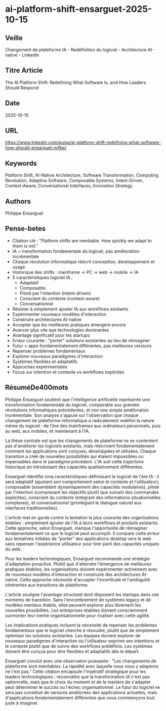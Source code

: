 # ai-platform-shift-ensarguet-2025-10-15
## Veille
Changement de plateforme IA - Redéfinition du logiciel - Architecture AI-native - LinkedIn
## Titre Article
The AI Platform Shift: Redefining What Software Is, and How Leaders Should Respond
## Date
2025-10-15
## URL
https://www.linkedin.com/pulse/ai-platform-shift-redefining-what-software-how-should-ensarguet-nrfbe/
## Keywords
Platform Shift, AI-Native Architecture, Software Transformation, Computing Revolution, Adaptive Software, Composable Systems, Intent-Driven, Context-Aware, Conversational Interfaces, Innovation Strategy
## Authors
Philippe Ensarguet
## Pense-betes
- Citation clé : "Platform shifts are inevitable. How quickly we adapt to them is not."
- IA = transformation fondamentale du logiciel, pas amélioration incrémentale
- Chaque révolution informatique réécrit conception, développement et usage
- Historique des shifts : mainframe → PC → web → mobile → IA
- 5 caractéristiques logiciel IA :
  * Adaptatif
  * Composable
  * Piloté par l'intention (intent-driven)
  * Conscient du contexte (context-aware)
  * Conversationnel
- Résister à simplement ajouter IA aux workflows existants
- Expérimenter nouveaux modèles d'interaction
- Construire architectures AI-native
- Accepter que les meilleures pratiques émergent encore
- Avancer plus vite que technologies dominantes
- Avantage significatif pour les startups
- Erreur courante : "porter" solutions existantes au lieu de réimaginer
- Futur = apps fondamentalement différentes, pas meilleures versions
- Repenser problèmes fondamentaux
- Explorer nouveaux paradigmes d'interaction
- Systèmes flexibles et adaptatifs
- Approches expérimentales
- Focus sur intention et contexte vs workflows explicites
## RésuméDe400mots
Philippe Ensarguet soutient que l'intelligence artificielle représente une transformation fondamentale du logiciel, comparable aux grandes révolutions informatiques précédentes, et non une simple amélioration incrémentale. Son analyse s'appuie sur l'observation que chaque changement de plateforme informatique a radicalement redéfini la nature même du logiciel : de l'ère des mainframes aux ordinateurs personnels, puis au web, aux mobiles, et maintenant à l'IA.

La thèse centrale est que les changements de plateforme ne se contentent pas d'améliorer les logiciels existants, mais réécrivent fondamentalement comment les applications sont conçues, développées et utilisées. Chaque transition a créé de nouvelles possibilités qui étaient impossibles ou impensables dans le paradigme précédent. L'IA suit cette trajectoire historique en introduisant des capacités qualitativement différentes.

Ensarguet identifie cinq caractéristiques définissant le logiciel de l'ère IA : il sera adaptatif (ajustant son comportement selon le contexte et l'utilisateur), composable (assemblant dynamiquement des capacités modulaires), piloté par l'intention (comprenant les objectifs plutôt que suivant des commandes explicites), conscient du contexte (intégrant des informations situationnelles complexes), et conversationnel (privilégiant le dialogue naturel aux interfaces traditionnelles).

L'article met en garde contre la tentation la plus courante des organisations établies : simplement ajouter de l'IA à leurs workflows et produits existants. Cette approche, selon Ensarguet, manque l'opportunité de réimaginer fondamentalement ce que le logiciel peut accomplir. Il compare cette erreur aux tentatives initiales de "porter" des applications desktop vers le web sans repenser l'expérience utilisateur pour tirer parti des capacités uniques du web.

Pour les leaders technologiques, Ensarguet recommande une stratégie d'adaptation proactive. Plutôt que d'attendre l'émergence de meilleures pratiques établies, les organisations doivent expérimenter activement avec de nouveaux modèles d'interaction et construire des architectures AI-native. Cette approche nécessite d'accepter l'incertitude et l'ambiguïté inhérentes aux transitions de plateforme.

L'article souligne l'avantage structurel dont disposent les startups dans ces moments de transition. Sans l'encombrement de systèmes legacy et de modèles mentaux établis, elles peuvent explorer plus librement les nouvelles possibilités. Les entreprises établies doivent consciemment surmonter leur inertie organisationnelle pour rivaliser avec cette agilité.

Les implications pratiques incluent la nécessité de repenser les problèmes fondamentaux que le logiciel cherche à résoudre, plutôt que de simplement optimiser les solutions existantes. Les équipes doivent explorer de nouveaux paradigmes d'interaction où l'utilisateur exprime ses intentions et le contexte plutôt que de suivre des workflows prédéfinis. Les systèmes doivent être conçus pour être flexibles et adaptatifs dès le départ.

Ensarguet conclut avec une observation puissante : "Les changements de plateforme sont inévitables. La rapidité avec laquelle nous nous y adaptons ne l'est pas." Cette citation encapsule l'impératif stratégique pour les leaders technologiques : reconnaître que la transformation IA n'est pas optionnelle, mais que le choix du moment et de la manière de s'adapter peut déterminer le succès ou l'échec organisationnel. Le futur du logiciel ne sera pas constitué de versions améliorées des applications actuelles, mais d'applications fondamentalement différentes que nous commençons tout juste à imaginer.
